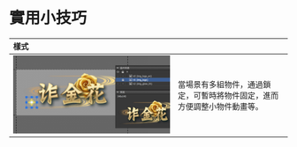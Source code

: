 # 實用小技巧



| 樣式 |  |
| :--- | :--- |
| ![](/assets/lock.png) | 當場景有多組物件，通過鎖定，可暫時將物件固定，進而方便調整小物件動畫等。 |



